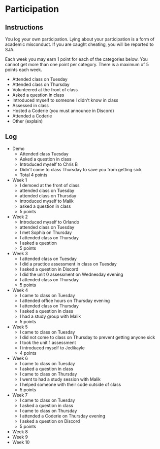 Participation
=============

## Instructions ##

You log your own participation. Lying about your participation is a form of
academic misconduct. If you are caught cheating, you will be reported to SJA.

Each week you may earn 1 point for each of the categories below. You cannot get
more than one point per category. There is a maximum of 5 points each week.

+ Attended class on Tuesday
+ Attended class on Thursday
+ Volunteered at the front of class
+ Asked a question in class
+ Introduced myself to someone I didn't know in class
+ Assessed in class
+ Hosted a Coderie (you must announce in Discord)
+ Attended a Coderie
+ Other (explain)

## Log ##

- Demo
	+ Attended class Tuesday
	+ Asked a question in class
	+ Introduced myself to Chris B
	+ Didn't come to class Thursday to save you from getting sick
	+ Total 4 points
- Week 1
	+ I demoed at the front of class
	+ attended class on Tuesday
	+ attended class on Thursday
	+ introduced myself to Malik
	+ asked a question in class
	+ 5 points
- Week 2
	+ Introduced myself to Orlando
	+ attended class on Tuesday
	+ I met Sophia on Thursday
	+ I attended class on Thursday
	+ I asked a question
	+ 5 points
- Week 3
	+ I attended class on Tuesday
	+ I did a practice assessment in class on Tuesday
	+ I asked a question in Discord
	+ I did the unit 0 assessment on Wednesday evening
	+ I attended class on Thursday
	+ 5 points
- Week 4
	+ I came to class on Tuesday
	+ I attended office hours on Thursday evening
	+ I attended class on Thursday
	+ I asked a question in class
	+ I had a study group with Malik
	+ 5 points
- Week 5
	+ I came to class on Tuesday
	+ I did not come to class on Thursday to prevent getting anyone sick
	+ I took the unit 1 assessment
	+ I introduced myself to Jedikayle
	+ 4 points
- Week 6
	+ I came to class on Tuesday
	+ I asked a question in class
	+ I came to class on Thursday
	+ I went to had a study session with Malik
	+ I helped someone with their code outside of class
	+ 5 points
- Week 7
	+ I came to class on Tuesday
	+ I asked a question in class
	+ I came to class on Thursday
	+ I attended a Coderie on Thursday evening
	+ I asked a question on Discord
	+ 5 points
- Week 8
- Week 9
- Week 10
